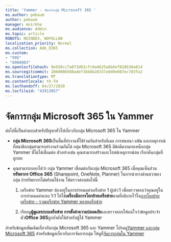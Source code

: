 ```yaml
---
title: 'Yammer - จัดการกลุ่ม Microsoft 365 '
ms.author: pebaum
author: pebaum
manager: mnirkhe
ms.audience: Admin
ms.topic: article
ROBOTS: NOINDEX, NOFOLLOW
localization_priority: Normal
ms.collection: Adm_O365
ms.custom:
- "995"
- "6000003"
ms.openlocfilehash: 9e920cc7a873d01cfc9a4625a6b6ef018636e814
ms.sourcegitcommit: 286000b588adef1bbbb28337a9d9e087ec783fa2
ms.translationtype: MT
ms.contentlocale: th-TH
ms.lasthandoff: 04/27/2020
ms.locfileid: "43913057"
---
```

# <a name="manage-microsoft-365-groups-in-yammer"></a>จัดการกลุ่ม Microsoft 365 ใน Yammer

ต่อไปนี้เป็นคําตอบสําหรับปัญหาทั่วไปเกี่ยวกับกลุ่ม Microsoft 365 ใน Yammer

* **กลุ่ม Microsoft 365**เป็นพื้นที่ทํางานที่ใช้ร่วมกันสําหรับอีเมล การสนทนา แฟ้ม และเหตุการณ์ที่สมาชิกกลุ่มสามารถทํางานร่วมกันได้ กลุ่ม Microsoft 365 มีข้อดีมากมายเหนือกลุ่ม Yammer ที่ไม่ได้เชื่อมต่อ ตัวอย่างเช่น คุณสามารถสร้างและโฮสต์เหตุการณ์สด เรียกคืนกลุ่มที่ถูกลบ

* คุณสามารถบอกได้ว่า กลุ่ม Yammer เชื่อมต่อกับกลุ่ม Microsoft 365 เมื่อคุณเห็นส่วน**ทรัพยากร Office 365** (Sharepoint, OneNote, Planner) ในการนําทางด้านขวาของกลุ่ม ถ้าทรัพยากรไม่พร้อมใช้งาน ให้ตรวจสอบต่อไปนี้

  1. เครือข่าย Yammer ต้องอยู่ในการกําหนดค่าเครือข่าย 1 ผู้เช่า:1 เพื่อตรวจสอบว่าคุณอยู่ในการกําหนดค่าแบบ 1:1 ให้ใช้**เครื่องมือการโยกย้ายเครือข่าย**ตามที่อธิบายไว้ใน[การโยกย้ายเครือข่าย - รวมเครือข่าย Yammer หลายเครือข่าย](https://docs.microsoft.com/yammer/configure-your-yammer-network/consolidate-multiple-yammer-networks)

  2. เรียกดู**ผู้ดูแลระบบเครือข่าย การตั้งค่าความปลอดภัย**และตรวจสอบให้แน่ใจว่าข้อมูลประจําตัว**Office 365**ถูกบังคับใช้สําหรับผู้ใช้ Yammer

สําหรับข้อมูลเพิ่มเติมเกี่ยวกับกลุ่ม Microsoft 365 และ Yammer โปรดดู[Yammer และกลุ่ม Microsoft 365](https://docs.microsoft.com/yammer/manage-yammer-groups/yammer-and-office-365-groups) สําหรับข้อมูลเกี่ยวกับการจัดการกลุ่ม ให้ดูที่[จัดการกลุ่มใน Yammer](https://support.office.com/article/Manage-a-group-in-Yammer-6e05c6d6-5548-4c88-89cd-e6757a514ef2)
